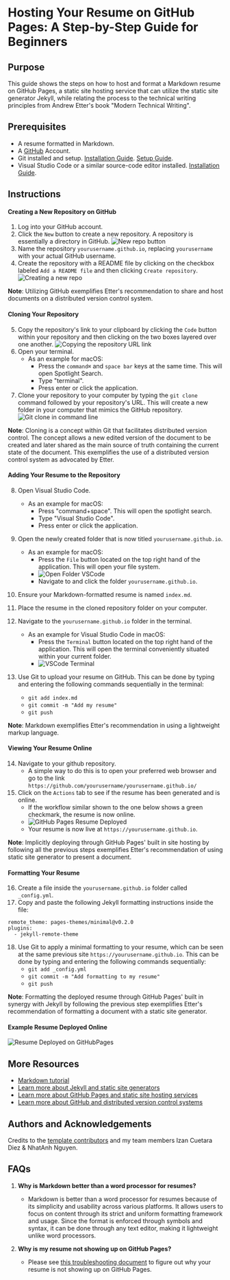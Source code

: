 # Hosting Your Resume on GitHub Pages: A Step-by-Step Guide for Beginners

## Purpose

This guide shows the steps on how to host and format a Markdown resume on GitHub Pages, a static site hosting service that can utilize the static site generator Jekyll, while relating the process to the technical writing principles from Andrew Etter's book "Modern Technical Writing".

## Prerequisites

- A resume formatted in Markdown.
- A [GitHub](https://github.com) Account.
- Git installed and setup. [Installation Guide](https://git-scm.com/book/en/v2/Getting-Started-Installing-Git). [Setup Guide](https://docs.github.com/en/get-started/getting-started-with-git/set-up-git).
- Visual Studio Code or a similar source-code editor installed. [Installation Guide](https://code.visualstudio.com/docs/setup/setup-overview).

## Instructions

#### Creating a New Repository on GitHub

1. Log into your GitHub account.
2. Click the `New` button to create a new repository. A repository is essentially a directory in GitHub.
   ![New repo button](graphics/newrepo.png)
3. Name the repository `yourusername.github.io`, replacing `yourusername` with your actual GitHub username.
4. Create the repository with a README file by clicking on the checkbox labeled `Add a README file` and then clicking `Create repository`.
   ![Creating a new repo](graphics/createnewrepo.png)

**Note**: Utilizing GitHub exemplifies Etter's recommendation to share and host documents on a distributed version control system.

#### Cloning Your Repository

5. Copy the repository's link to your clipboard by clicking the `Code` button within your repository and then clicking on the two boxes layered over one another.
   ![Copying the repository URL link](graphics/gitclonebutton.png)
6. Open your terminal.
   - As an example for macOS:
     - Press the `command⌘` and `space bar` keys at the same time. This will open Spotlight Search.
     - Type "terminal".
     - Press enter or click the application.
7. Clone your repository to your computer by typing the `git clone` command followed by your repository's URL. This will create a new folder in your computer that mimics the GitHub repository.
   ![Git clone in command line](graphics/gitclonecmd.png)

**Note**: Cloning is a concept within Git that facilitates distributed version control. The concept allows a new edited version of the document to be created and later shared as the main source of truth containing the current state of the document. This exemplifies the use of a distributed version control system as advocated by Etter.

#### Adding Your Resume to the Repository

8. Open Visual Studio Code.
   - As an example for macOS:
     - Press "command+space". This will open the spotlight search.
     - Type "Visual Studio Code".
     - Press enter or click the application.
9. Open the newly created folder that is now titled `yourusername.github.io`.
   - As an example for macOS:
     - Press the `File` button located on the top right hand of the application. This will open your file system.
     - ![Open Folder VSCode](graphics/openfolder.png)
     - Navigate to and click the folder `yourusername.github.io`.
10. Ensure your Markdown-formatted resume is named `index.md`.
11. Place the resume in the cloned repository folder on your computer.
12. Navigate to the `yourusername.github.io` folder in the terminal.
    - As an example for Visual Studio Code in macOS:
      - Press the `Terminal` button located on the top right hand of the application. This will open the terminal conveniently situated within your current folder.
      - ![VSCode Terminal](graphics/terminal.png)
13. Use Git to upload your resume on GitHub. This can be done by typing and entering the following commands sequentially in the terminal:

    - `git add index.md`
    - `git commit -m "Add my resume"`
    - `git push`

**Note**: Markdown exemplifies Etter's recommendation in using a lightweight markup language.

#### Viewing Your Resume Online

14. Navigate to your github repository.
    - A simple way to do this is to open your preferred web browser and go to the link `https://github.com/yourusername/yourusername.github.io/`
15. Click on the `Actions` tab to see if the resume has been generated and is online.
    - If the workflow similar shown to the one below shows a green checkmark, the resume is now online.
    - ![GitHub Pages Resume Deployed](graphics/deployed.png)
    - Your resume is now live at `https://yourusername.github.io`.

**Note**: Implicitly deploying through GitHub Pages' built in site hosting by following all the previous steps exemplifies Etter's recommendation of using static site generator to present a document.

#### Formatting Your Resume

16. Create a file inside the `yourusername.github.io` folder called `_config.yml`.
17. Copy and paste the following Jekyll formatting instructions inside the file:

```
remote_theme: pages-themes/minimal@v0.2.0
plugins:
  - jekyll-remote-theme
```

18. Use Git to apply a minimal formatting to your resume, which can be seen at the same previous site `https://yourusername.github.io`. This can be done by typing and entering the following commands sequentially:
    - `git add _config.yml`
    - `git commit -m "Add formatting to my resume"`
    - `git push`

**Note**: Formatting the deployed resume through GitHub Pages' built in synergy with Jekyll by following the previous step exemplifies Etter's recommendation of formatting a document with a static site generator.

#### Example Resume Deployed Online

![Resume Deployed on GitHubPages](graphics/BriczCruzMarkdownResume.gif)

## More Resources

- [Markdown tutorial](https://www.markdowntutorial.com/)
- [Learn more about Jekyll and static site generators](https://jekyllrb.com/docs/)
- [Learn more about GitHub Pages and static site hosting services](https://docs.github.com/en/pages/getting-started-with-github-pages/about-github-pages)
- [Learn more about GitHub and distributed version control systems](https://docs.github.com/en/get-started/using-git/about-git)

## Authors and Acknowledgements

Credits to the [template contributors](https://github.com/pages-themes/minimal/graphs/contributors) and my team members Izan Cuetara Diez & NhatAnh Nguyen.

## FAQs

1. **Why is Markdown better than a word processor for resumes?**

   - Markdown is better than a word processor for resumes because of its simplicity and usability across various platforms. It allows users to focus on content through its strict and uniform formatting framework and usage. Since the format is enforced through symbols and syntax, it can be done through any text editor, making it lightweight unlike word processors.

2. **Why is my resume not showing up on GitHub Pages?**
   - Please see [this troubleshooting document](https://docs.github.com/en/pages/getting-started-with-github-pages/troubleshooting-404-errors-for-github-pages-sites) to figure out why your resume is not showing up on GitHub Pages.
